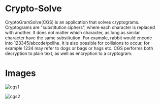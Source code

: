 Crypto-Solve
============

CryptoGramSolve(CGS) is an application that solves cryptograms.
Cryptograms are "substitution ciphers", where each character is replaced with another. It does not matter which character, as long as similar character have the same substitution.
For example, rabbit would encode into 123345/abccde/pxllhe.
It is also possible for collisions to occur, for example 1234 may refer to dogs or bags or hags etc.
CGS performs both decryption to plain text, as well as encryption to a cryptogram.

Images
======

![cgs1](https://github.com/EvilSeven/Crypto-Solve/raw/master/INFO/cgs1.png)

![cgs2](https://github.com/EvilSeven/Crypto-Solve/raw/master/INFO/cgs2.png)
